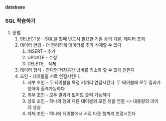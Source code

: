 #### database
### SQL 학습하기
1. 문법
    1. SELECT문 -  SQL을 할때 반드시 필요한 기본 중의 기본, 데이터 조회
    2. 데이터 변경 - 더 편리하게 데이터를 추가 삭제할 수 있다
         1. INSERT - 추가
         2. UPDATE - 수정
         3. DELETE - 삭제
     3. 데이터 형식 - 안다면 저장공간 낭비를 최소화 할 수 있게 만든다
     4. 조인 - 테이블을 서로 연결시킨다. 
         1. 내부 조인 - 두 테이블을 특정 키끼리 연결시킨다. 두 테이블에 모두 결과가 있어야 출력가능하다
         2. 외부 조인 - 모두 결과가 없어도 출력 가능하다
         3. 상호 조인 - 하나의 행과 다른 테이블의 모든 행을 연결 => 대용량의 데이터 생성
         4. 자체 조인 - 하나에 테이블에서 서로 다른 행끼리 연결시킨다
